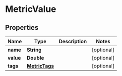 
# MetricValue

## Properties
Name | Type | Description | Notes
------------ | ------------- | ------------- | -------------
**name** | **String** |  |  [optional]
**value** | **Double** |  |  [optional]
**tags** | [**MetricTags**](MetricTags.md) |  |  [optional]



